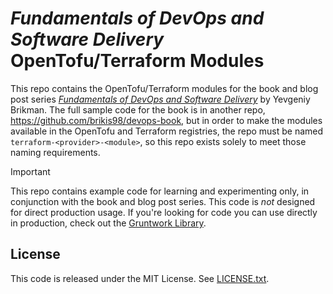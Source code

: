 # _Fundamentals of DevOps and Software Delivery_ OpenTofu/Terraform  Modules

This repo contains the OpenTofu/Terraform modules for the book and blog post series [_Fundamentals of DevOps and Software
Delivery_](https://www.fundamentals-of-devops.com) by Yevgeniy Brikman. The full sample code for the book is in another repo,
https://github.com/brikis98/devops-book, but in order to make the modules available in the OpenTofu and Terraform 
registries, the repo must be named `terraform-<provider>-<module>`, so this repo exists solely to meet those naming
requirements.

> [!IMPORTANT]  
> This repo contains example code for learning and experimenting only, in conjunction with the book and blog post
> series. This code is _not_ designed for direct production usage. If you're looking for code you can use directly in
> production, check out the [Gruntwork Library](https://www.gruntwork.io/products/library).

## License

This code is released under the MIT License. See [LICENSE.txt](./LICENSE.txt).
